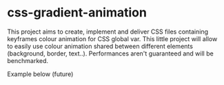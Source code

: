 # css-gradient-animation

This project aims to create, implement and deliver CSS files containing keyframes colour animation for CSS global var.
This little project will allow to easily use colour animation shared between different elements (background, border, text..).
Performances aren't guaranteed and will be benchmarked.

Example below (future)
